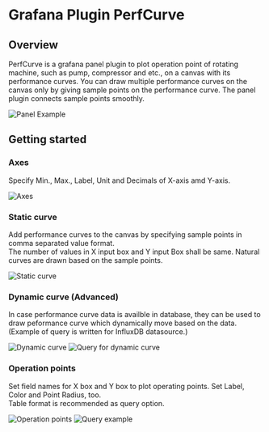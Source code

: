 # Grafana Plugin PerfCurve

## Overview
PerfCurve is a grafana panel plugin to plot operation point of rotating machine, such as pump, compressor and etc., on a canvas with its performance curves.
You can draw multiple performance curves on the canvas only by giving sample points on the performance curve. The panel plugin connects sample points smoothly.

![Panel Example](https://raw.githubusercontent.com/SSKGo/perfcurve-panel/master/docs/img/panel_example.png "Panel Example")

## Getting started
### Axes
Specify Min., Max., Label, Unit and Decimals of X-axis amd Y-axis.

![Axes](https://raw.githubusercontent.com/SSKGo/perfcurve-panel/master/docs/img/axes_setting.png "Axes")

### Static curve
Add performance curves to the canvas by specifying sample points in comma separated value format.  
The number of values in X input box and Y input Box shall be same.
Natural curves are drawn based on the sample points.

![Static curve](https://raw.githubusercontent.com/SSKGo/perfcurve-panel/master/docs/img/static_curve_setting.png "Static curve")

### Dynamic curve (Advanced)
In case performance curve data is availble in database, they can be used to draw peformance curve which dynamically move based on the data. (Example of query is written for InfluxDB datasource.)

![Dynamic curve](https://raw.githubusercontent.com/SSKGo/perfcurve-panel/master/docs/img/dynamic_curve_setting.png "Dynamic curve")
![Query for dynamic curve](https://raw.githubusercontent.com/SSKGo/perfcurve-panel/master/docs/img/query_dynamic_curve.png "Query for dynamic curve")

### Operation points
Set field names for X box and Y box to plot operating points.
Set Label, Color and Point Radius, too.  
Table format is recommended as query option.

![Operation points](https://raw.githubusercontent.com/SSKGo/perfcurve-panel/master/docs/img/plot_setting.png "Operation points")
![Query example](https://raw.githubusercontent.com/SSKGo/perfcurve-panel/master/docs/img/query_example.png "Query example")

